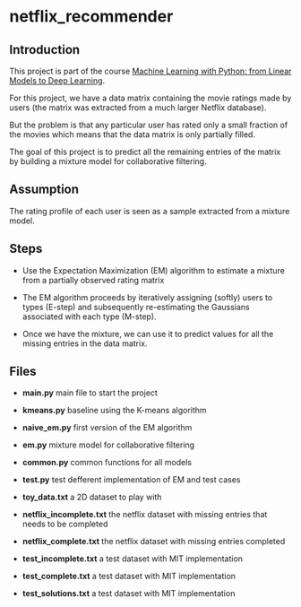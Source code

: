 # netflix_recommender

## Introduction

This project is part of the course [Machine Learning with Python: from Linear Models to Deep Learning](https://www.edx.org/course/machine-learning-with-python-from-linear-models-to).


For this project, we have a data matrix containing the movie ratings made by users (the matrix was extracted from a much larger Netflix database).

But the problem is that any particular user has rated only a small fraction of the movies which means that the data matrix is only partially filled.

The goal of this project is to predict all the remaining entries of the matrix by building a mixture model for collaborative filtering.

## Assumption

The rating profile of each user is seen as a sample extracted from a mixture model.

## Steps

- Use the Expectation Maximization (EM) algorithm to estimate a mixture from a partially observed rating matrix

- The EM algorithm proceeds by iteratively assigning (softly) users to types (E-step) and subsequently re-estimating the Gaussians associated with each type (M-step). 

- Once we have the mixture, we can use it to predict values for all the missing entries in the data matrix.

## Files

- **main.py** main file to start the project

- **kmeans.py** baseline using the K-means algorithm

- **naive_em.py** first version of the EM algorithm

- **em.py** mixture model for collaborative filtering

- **common.py** common functions for all models

- **test.py** test defferent implementation of EM and test cases

- **toy_data.txt** a 2D dataset to play with

- **netflix_incomplete.txt** the netflix dataset with missing entries that needs to be completed

- **netflix_complete.txt** the netflix dataset with missing entries completed

- **test_incomplete.txt** a test dataset with MIT implementation

- **test_complete.txt** a test dataset with MIT implementation

- **test_solutions.txt** a test dataset with MIT implementation